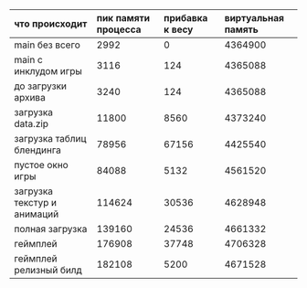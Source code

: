 что происходит|пик памяти процесса|прибавка к весу|виртуальная память
:--|:--|:--|:--
main без всего|2992|0|4364900
main с инклудом игры|3116|124|4365088
до загрузки архива|3240|124|4365088
загрузка data.zip|11800|8560|4373240
загрузка таблиц блендинга|78956|67156|4425540
пустое окно игры|84088|5132|4561520
загрузка текстур и анимаций|114624|30536|4628948
полная загрузка|139160|24536|4661332
геймплей|176908|37748|4706328
геймплей релизный билд|182108|5200|4671528
